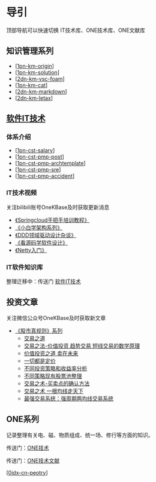 
# 导引

顶部导航可以快速切换 IT技术库、ONE技术库、ONE文献库

## 知识管理系列

- [[1pn-km-origin]]
- [[1pn-km-solution]]
- [[2dn-km-vsc-foam]] 
- [[1pn-km-cat]]
- [[2dn-km-markdown]]
- [[2dn-km-letax]]

## [软件IT技术](./kb-cst/readme.md)

### 体系介绍

- [[1pn-cst-salary]]
- [[1pn-cst-pmp-post]]
- [[1pn-cst-pmp-archtemplate]]
- [[1pn-cst-pmp-sre]]
- [[1pn-cst-pmp-accident]]

### IT技术视频

关注bilibili账号OneKBase及时获取更新消息

- [《Springcloud手把手培训教程》](https://space.bilibili.com/505668382/channel/collectiondetail?sid=912428)
- [《小白学架构系列》](https://space.bilibili.com/505668382/channel/collectiondetail?sid=1533932)
- [《DDD领域驱动设计杂谈》](https://space.bilibili.com/505668382/channel/collectiondetail?sid=1748818)
- [《看源码学软件设计》](https://space.bilibili.com/505668382/channel/collectiondetail?sid=1769041)
- [《Netty入门》](https://space.bilibili.com/505668382/channel/collectiondetail?sid=1685254)

### IT软件知识库

整理迁移中：传送门 [软件IT技术](./kb-cst/readme.md)

## 投资文章

关注微信公众号OneKBase及时获取新文章

- [《股市真规则》系列](https://mp.weixin.qq.com/mp/appmsgalbum?__biz=MzIzNTEwNDM5Mg==&action=getalbum&album_id=2928826699511857155#wechat_redirect)
  - [交易之道](https://mp.weixin.qq.com/s/x0k2K_ykMSWIzAqVqEJaJA)
  - [交易之法-价值投资 趋势交易 短线交易的数学原理](https://mp.weixin.qq.com/s/eMRB4g-XyYDlrGGADhkABg)
  - [价值投资之道 卖在未来](https://mp.weixin.qq.com/s/pZQE6NihPAXxwJvplXJ7-w)
  - [一切都是定价](https://mp.weixin.qq.com/s/Ajkx7dhyiWt0jQ8RLZsYIQ)
  - [不同投资策略和收益率分析](https://mp.weixin.qq.com/s/e6bNlEEOU-DGR2qufihWUA)
  - [不同策略现有股票池整理](https://mp.weixin.qq.com/s/SJrsZ7msCHuUh9OX6WjSWQ)
  - [交易之术-买卖点的确认方法](https://mp.weixin.qq.com/s/Kbyg3OYqMPJRnD4-l1y8qQ)
  - [交易之术 一根均线走天下](https://mp.weixin.qq.com/s/pwwlMYNA6LjJPYXV-KF3GQ)
  - [最强交易系统：强周期两均线交易系统](https://mp.weixin.qq.com/s/C6VFIakM6tmREmE9kCnDrw)

## ONE系列

记录整理有关电、磁、物质组成、统一场、修行等方面的知识。

传送门：[ONE技术](/kb-one/)

传送门：[ONE技术文献](/kb-sci-book/)

[[0idx-cn-peotry]]

[//begin]: # "Autogenerated link references for markdown compatibility"
[1pn-km-origin]: kb-km/1pn-km-origin.md "知识管理原初理论"
[1pn-km-solution]: kb-km/1pn-km-solution.md "知识管理落地方案"
[2dn-km-vsc-foam]: kb-km/2dn-km-vsc-foam.md "知识管理Foam使用说明"
[1pn-km-cat]: kb-km/1pn-km-cat.md "知识管理标签属性分类"
[2dn-km-markdown]: kb-km/2dn-km-markdown.md "markdown基础"
[2dn-km-letax]: kb-km/2dn-km-letax.md "LaTeX 的 Markdown 语法"
[1pn-cst-salary]: kb-cst/9-1pmp/1pn-cst-salary.md "IT行业薪资和工作内容介绍"
[1pn-cst-pmp-post]: kb-cst/9-1pmp/1pn-cst-pmp-post.md "IT软件行业岗位说明"
[1pn-cst-pmp-archtemplate]: kb-cst/9-1pmp/1pn-cst-pmp-archtemplate.md "IT项目架构设计文档编写规范"
[1pn-cst-pmp-sre]: kb-cst/9-1pmp/1pn-cst-pmp-sre.md "SRE&SLO"
[1pn-cst-pmp-accident]: kb-cst/9-1pmp/1pn-cst-pmp-accident.md "经典生产事故"
[0idx-cn-peotry]: kb-peorty/0idx-cn-peotry.md "中国诗词"
[//end]: # "Autogenerated link references"